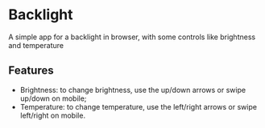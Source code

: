 # Backlight

A simple app for a backlight in browser, with some controls like brightness and temperature

## Features

* Brightness: to change brightness, use the up/down arrows or swipe up/down on mobile;
* Temperature: to change temperature, use the left/right arrows or swipe left/right on mobile.
